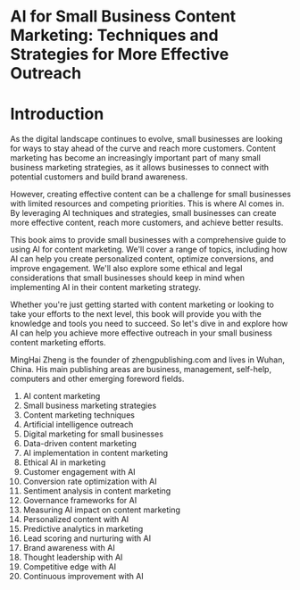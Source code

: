 # AI for Small Business Content Marketing: Techniques and Strategies for More Effective Outreach

# Introduction

As the digital landscape continues to evolve, small businesses are looking for ways to stay ahead of the curve and reach more customers. Content marketing has become an increasingly important part of many small business marketing strategies, as it allows businesses to connect with potential customers and build brand awareness.

However, creating effective content can be a challenge for small businesses with limited resources and competing priorities. This is where AI comes in. By leveraging AI techniques and strategies, small businesses can create more effective content, reach more customers, and achieve better results.

This book aims to provide small businesses with a comprehensive guide to using AI for content marketing. We'll cover a range of topics, including how AI can help you create personalized content, optimize conversions, and improve engagement. We'll also explore some ethical and legal considerations that small businesses should keep in mind when implementing AI in their content marketing strategy.

Whether you're just getting started with content marketing or looking to take your efforts to the next level, this book will provide you with the knowledge and tools you need to succeed. So let's dive in and explore how AI can help you achieve more effective outreach in your small business content marketing efforts.

MingHai Zheng is the founder of zhengpublishing.com and lives in Wuhan, China. His main publishing areas are business, management, self-help, computers and other emerging foreword fields.





1. AI content marketing
2. Small business marketing strategies
3. Content marketing techniques
4. Artificial intelligence outreach
5. Digital marketing for small businesses
6. Data-driven content marketing
7. AI implementation in content marketing
8. Ethical AI in marketing
9. Customer engagement with AI
10. Conversion rate optimization with AI
11. Sentiment analysis in content marketing
12. Governance frameworks for AI
13. Measuring AI impact on content marketing
14. Personalized content with AI
15. Predictive analytics in marketing
16. Lead scoring and nurturing with AI
17. Brand awareness with AI
18. Thought leadership with AI
19. Competitive edge with AI
20. Continuous improvement with AI


